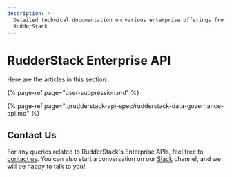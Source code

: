 ```yaml
---
description: >-
  Detailed technical documentation on various enterprise offerings from
  RudderStack
---
```


# RudderStack Enterprise API

Here are the articles in this section:

{% page-ref page="user-suppression.md" %}

{% page-ref page="../rudderstack-api-spec/rudderstack-data-governance-api.md" %}

## Contact Us

For any queries related to RudderStack's Enterprise APIs, feel free to [contact us](mailto:%20contact@rudderstack.com). You can also start a conversation on our [Slack](https://resources.rudderstack.com/join-rudderstack-slack) channel, and we will be happy to talk to you!

